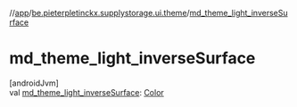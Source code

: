 //[app](../../index.md)/[be.pieterpletinckx.supplystorage.ui.theme](index.md)/[md_theme_light_inverseSurface](md_theme_light_inverse-surface.md)

# md_theme_light_inverseSurface

[androidJvm]\
val [md_theme_light_inverseSurface](md_theme_light_inverse-surface.md): [Color](https://developer.android.com/reference/kotlin/androidx/compose/ui/graphics/Color.html)
